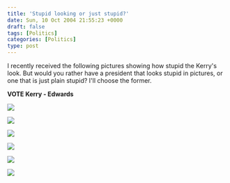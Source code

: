 ```yaml
---
title: 'Stupid looking or just stupid?'
date: Sun, 10 Oct 2004 21:55:23 +0000
draft: false
tags: [Politics]
categories: [Politics]
type: post
---
```


I recently received the following pictures showing how stupid the Kerry's look. But would you rather have a president that looks stupid in pictures, or one that is just plain stupid? I'll choose the former.

**VOTE Kerry - Edwards**

[![](http://www.johnkerry.com/feeds/media/120x80.gif)](http://www.johnkerry.com/)

![](http://jroller.com/resources/jmrodri/bush-kerry-betterhalves.jpg)

![](http://jroller.com/resources/jmrodri/bush-kerry-husbands.jpg)

![](http://jroller.com/resources/jmrodri/bush-kerry-themen.jpg)

![](http://jroller.com/resources/jmrodri/bush-kerry-outdoorsmen.jpg)

![](http://jroller.com/resources/jmrodri/bush-kerry-sportsmen.jpg)
